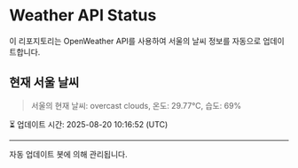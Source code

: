 
# Weather API Status

이 리포지토리는 OpenWeather API를 사용하여 서울의 날씨 정보를 자동으로 업데이트합니다.

## 현재 서울 날씨
> 서울의 현재 날씨: overcast clouds, 온도: 29.77°C, 습도: 69%

⏳ 업데이트 시간: 2025-08-20 10:16:52 (UTC)

---
자동 업데이트 봇에 의해 관리됩니다.
